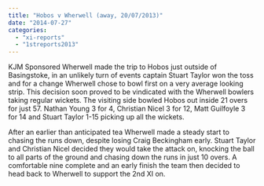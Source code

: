 ```yaml
---
title: "Hobos v Wherwell (away, 20/07/2013)"
date: "2014-07-27"
categories: 
  - "xi-reports"
  - "1streports2013"
---
```


KJM Sponsored Wherwell made the trip to Hobos just outside of Basingstoke, in an unlikely turn of events captain Stuart Taylor won the toss and for a change Wherwell chose to bowl first on a very average looking strip. This decision soon proved to be vindicated with the Wherwell bowlers taking regular wickets. The visiting side bowled Hobos out inside 21 overs for just 57. Nathan Young 3 for 4, Christian Nicel 3 for 12, Matt Guilfoyle 3 for 14 and Stuart Taylor 1-15 picking up all the wickets.

After an earlier than anticipated tea Wherwell made a steady start to chasing the runs down, despite losing Craig Beckingham early. Stuart Taylor and Christian Nicel decided they would take the attack on, knocking the ball to all parts of the ground and chasing down the runs in just 10 overs. A comfortable nine complete and an early finish the team then decided to head back to Wherwell to support the 2nd XI on.
